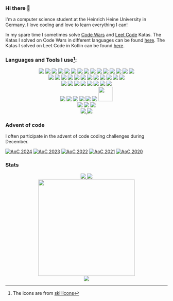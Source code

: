 ### Hi there 👋

I'm a computer science student at the Heinrich Heine University in Germany.
I love coding and love to learn everything I can!

In my spare time I sometimes solve 
[Code Wars](https://www.codewars.com/r/iGtS7w)
and
[Leet Code](https://leetcode.com/)
Katas. 
The Katas I solved on Code Wars in different languages can be found 
[here](https://github.com/jaess105/CodeWars_Katas).
The Katas I solved on Leet Code in Kotlin can be found 
[here](https://github.com/jaess105/Leetcode).



### Languages and Tools I use[^1]:

<div align="center">
    <!-- languages -->
    <img src="https://skillicons.dev/icons?i=cs"/>
    <img src="https://skillicons.dev/icons?i=python" />
    <img src="https://skillicons.dev/icons?i=java"/>
    <img src="https://skillicons.dev/icons?i=bash" />
    <img src="https://skillicons.dev/icons?i=c"/>
    <img src="https://skillicons.dev/icons?i=rust"/>
    <img src="https://skillicons.dev/icons?i=dart"/>
    <img src="https://skillicons.dev/icons?i=clojure" />
    <img src="https://skillicons.dev/icons?i=php" />
    <img src="https://skillicons.dev/icons?i=ts" />
    <img src="https://skillicons.dev/icons?i=js" />
    <img src="https://skillicons.dev/icons?i=kotlin"/>
    <img src="https://skillicons.dev/icons?i=cpp" />
    <img src="https://skillicons.dev/icons?i=html" />
    <img src="https://skillicons.dev/icons?i=css" />
    <br/>
    <!-- others -->
    <img src="https://skillicons.dev/icons?i=postgres"/>
    <img src="https://skillicons.dev/icons?i=mysql"/>
    <img src="https://skillicons.dev/icons?i=bootstrap" />
    <img src="https://skillicons.dev/icons?i=docker" />
    <img src="https://skillicons.dev/icons?i=git"/>
    <img src="https://skillicons.dev/icons?i=github"/>
    <img src="https://skillicons.dev/icons?i=gitlab"/>
    <img src="https://skillicons.dev/icons?i=md" />
    <img src="https://skillicons.dev/icons?i=latex" />
    <img src="https://skillicons.dev/icons?i=raspberrypi"/>
    <img src="https://skillicons.dev/icons?i=stackoverflow"/>
    <img src="https://skillicons.dev/icons?i=regex"/>
    <br/>
    <!-- frameworks -->
    <img src="https://skillicons.dev/icons?i=dotnet"/>
    <img src="https://skillicons.dev/icons?i=gradle"/>
    <img src="https://skillicons.dev/icons?i=spring"/>
    <img src="https://skillicons.dev/icons?i=flutter" />
    <img src="https://skillicons.dev/icons?i=htmx" />
    <img src="https://skillicons.dev/icons?i=angular" />
    <img src="https://skillicons.dev/icons?i=react" />
    <img src="https://skillicons.dev/icons?i=unity"/>
    <br/>
    <!-- editors -->
    <img src="https://skillicons.dev/icons?i=vscode" />
    <img src="https://skillicons.dev/icons?i=rider" />   
    <img src="https://skillicons.dev/icons?i=pycharm" />
    <img src="https://skillicons.dev/icons?i=idea"/>
    <img src="https://skillicons.dev/icons?i=clion" />
    <img src="https://skillicons.dev/icons?i=androidstudio" />
    <img src="https://plugins.jetbrains.com/static/versions/24075/jetbrains-simple.svg"
         width="45" height="45"/>
    <br/>
    <!-- OS -->
    <img src="https://skillicons.dev/icons?i=linux" />
    <img src="https://skillicons.dev/icons?i=ubuntu" />
    <img src="https://skillicons.dev/icons?i=windows" />
    <br/>
    <!-- social -->
    <a href="https://www.linkedin.com/in/jannik-esser-04ab83212/"> 
        <img src="https://skillicons.dev/icons?i=linkedin"/> 
    </a>
    <a href="https://discordapp.com/users/Fandjayjay#8196"> 
        <img src="https://skillicons.dev/icons?i=discord"/>
    </a>
</div>

### Advent of code

I often participate in the advent of code coding challenges during December.

[![AoC 2024](https://github-readme-stats.vercel.app/api/pin/?username=jaess105&repo=aoc-2024&theme=dracula&border_radius=10)](
    https://github.com/jaess105/aoc-2024
)
[![AoC 2023](https://github-readme-stats.vercel.app/api/pin/?username=jaess105&repo=aoc-2023&theme=dracula&border_radius=10)](
    https://github.com/jaess105/aoc-2023
)
[![AoC 2022](https://github-readme-stats.vercel.app/api/pin/?username=jaess105&repo=AoC-2022&theme=dracula&border_radius=10)](
    https://github.com/jaess105/AoC-2022
)
[![AoC 2021](https://github-readme-stats.vercel.app/api/pin/?username=jaess105&repo=AoC-2021&theme=dracula&border_radius=10)](
    https://github.com/jaess105/AoC-2021
)
[![AoC 2020](https://github-readme-stats.vercel.app/api/pin/?username=jaess105&repo=Advent-of-Code-2020&theme=dracula&border_radius=10)](
    https://github.com/jaess105/Advent-of-Code-2020
)

### Stats

<div align="center">
    <div>
        <a href="https://github.com/anuraghazra/github-readme-stats">
            <img src="https://github-readme-stats.vercel.app/api?username=jaess105&show_icons=true&theme=dracula&count_private=true" />
        </a>
        <a href="https://github.com/anuraghazra/convoychat">
            <img src="https://github-readme-stats.vercel.app/api/top-langs/?username=jaess105&theme=dracula&count_private=true&langs_count=10&layout=pie" />
        </a>
    </div>
    <div>
        <a href="https://github.com/jaess105/CodeWars_Katas">
            <img src="https://www.codewars.com/users/jaess/badges/large" width="300"/>
        </a>
    </div>
    <div>
        <a href="https://github.com/jaess105/Leetcode">
            <img src="https://leetcard.jacoblin.cool/Jaess105?theme=dark&font=Turret%20Road&ext=heatmap">
        </a>
    </div>
</div>


[^1]: The icons are from [skillicons](https://skillicons.dev)
